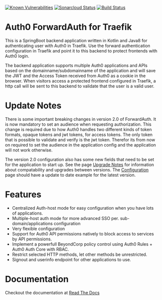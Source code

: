 [![Known Vulnerabilities](https://snyk.io/test/github/dniel/traefik-forward-auth0/badge.svg)](https://snyk.io/test/github/dniel/traefik-forward-auth0)
[![Sonarcloud Status](https://sonarcloud.io/api/project_badges/measure?project=dniel_traefik-forward-auth0&metric=alert_status)](https://sonarcloud.io/dashboard?id=dniel_traefik-forward-auth0)
[![Build Status](https://travis-ci.com/dniel/traefik-forward-auth0.svg?branch=master)](https://travis-ci.com/dniel/traefik-forward-auth0)


# Auth0 ForwardAuth for Traefik
This is a SpringBoot backend application written in Kotlin and Java8 for authenticating user with Auth0 in Traefik.
Use the forward authentication configuration in Traefik and point it to this backend to protect frontends with Auth0 login.

The backend application supports multiple Auth0 applications and APIs based on the domainname/subdomainname of the
application and will save the JWT and the Access Token received from Auth0 as a cookie in the browser. When visitors 
access a protected frontend configured in Traefik, a http call will be sent to this backend to validate that the user is
a valid user.

# Update Notes
There is some important breaking changes in version 2.0 of ForwardAuth. 
It is now mandatory to set an audience when requesting authorization. This change is required due to 
how Auth0 handles two different kinds of token formats, opaque tokens and jwt tokens, for access tokens.
The only token that is possible to validate and verify is the jwt token. Therefor its from now on 
required to set the audience in the application config and the application will not work otherwise.  

The version 2.0 configuration also has some new fields that need to be set for the application to start up.
See the page [Upgrade Notes](https://traefik-forward-auth0.readthedocs.io/en/latest/start/upgrade-notes.html) for information about compatability and upgrades between versions.
The [Configuration](https://traefik-forward-auth0.readthedocs.io/en/latest/start/configuration.html) page  should have a update to date example for the latest version.

# Features
- Centralized Auth-host mode for easy configuration when you have lots of applications.
- Multiple-host auth mode for more advanced SSO per. sub-domain/applications configuration
- Very flexible configuration
- Support for Auth0 API permissions natively to block access to services by API permissions.
- Implement a powerfull BeyondCorp policy control using Auth0 Rules + Auth0 Auth Core with RBAC.
- Restrict selected HTTP methods, let other methods be unrestricted.
- Signout and userinfo endpoint for other applications to use.

# Documentation
Checkout the documentation at [Read The Docs](https://traefik-forward-auth0.readthedocs.io/en/latest/)